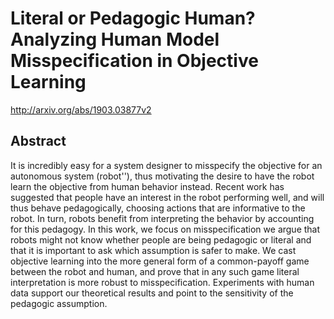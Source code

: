 # Literal or Pedagogic Human? Analyzing Human Model Misspecification in Objective Learning
http://arxiv.org/abs/1903.03877v2
## Abstract
It is incredibly easy for a system designer to misspecify the objective for an autonomous system (robot''), thus motivating the desire to have the robot learn the objective from human behavior instead. Recent work has suggested that people have an interest in the robot performing well, and will thus behave pedagogically, choosing actions that are informative to the robot. In turn, robots benefit from interpreting the behavior by accounting for this pedagogy. In this work, we focus on misspecification we argue that robots might not know whether people are being pedagogic or literal and that it is important to ask which assumption is safer to make. We cast objective learning into the more general form of a common-payoff game between the robot and human, and prove that in any such game literal interpretation is more robust to misspecification. Experiments with human data support our theoretical results and point to the sensitivity of the pedagogic assumption.